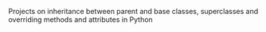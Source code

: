 Projects on inheritance between parent and base classes, superclasses and overriding methods and attributes in Python
